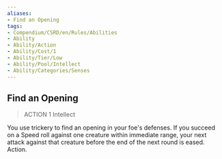 ```yaml
---
aliases:
- Find an Opening
tags:
- Compendium/CSRD/en/Rules/Abilities
- Ability
- Ability/Action
- Ability/Cost/1
- Ability/Tier/Low
- Ability/Pool/Intellect
- Ability/Categories/Senses
---
```


  
## Find an Opening  
>ACTION 1  Intellect  
  
You use trickery to find an opening in your foe's defenses. If you succeed on a Speed roll against one creature within immediate range, your next attack against that creature before the end of the next round is eased. Action.